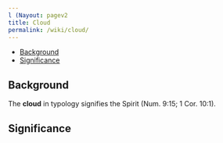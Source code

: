 ```yaml
---
l (Nayout: pagev2
title: Cloud
permalink: /wiki/cloud/
---
```

- [Background](#background)
- [Significance](#significance)

## Background

The **cloud** in typology signifies the Spirit (Num. 9:15; 1 Cor. 10:1).

## Significance
